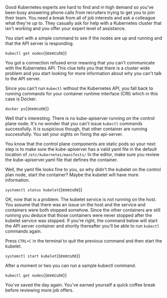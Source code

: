 Good Kubernetes experts are hard to find and in high demand so you've been busy
answering phone calls from recruiters trying to get you to join their team. You
need a break from all of job interests and ask a colleague what they're up to.
They casually ask for help with a Kubernetes cluster that isn't working and you
offer your expert level of assistance.

You start with a simple command to see if the nodes are up and running and that
the API server is responding.

`kubectl get nodes`{{execute}}

You got a connection refused error meaning that you can't communicate with the
Kubernetes API. This clue tells you that there is a cluster wide problem and you
start looking for more information about why you can't talk to the API server.

Since you can't run `kubectl` without the Kubernetes API, you fall back to
running commands for your container runtime interface (CRI) which in this case
is Docker.

`docker ps`{{execute}}

Well that's interesting. There is no kube-apiserver running on the control plane
node. It's no wonder that you can't issue `kubectl` commands successfully. It is
suspicious though, that other container are running successfully. You set your
sights on fixing the api-server.

You know that the control plane components are static pods so your next step is
to make sure the kube-apiserver has a valid yaml file in the default location of
`/etc/kubernetes/manifests/` In the editor, make sure you review the
kube-apiserver.yaml file that defines the container.

Well, the yaml file looks fine to you, so why didn't the kubelet on the control
plan node, start the container? Maybe the kubelet will have more information.

`systemctl status kubelet`{{execute}}

OK, now that is a problem. The kubelet service is not running on the host. You
assume that there was an issue on the host and the service and containers were
both stopped somehow. Since the other containers are still running you deduce
that those containers were never stopped after the kubelet service was stopped.
If you're right, the command below will start the API server container and
shortly thereafter you'll be able to run `kubectl` commands again.

Press `CTRL+C` in the terminal to quit the previous command and then start the
kubelet.

`systemctl start kubelet`{{execute}}

After a moment or two you can run a sample kubectl command.

`kubectl get nodes`{{execute}}

You've saved the day again. You've earned yourself a quick coffee break before
reviewing more job offers.